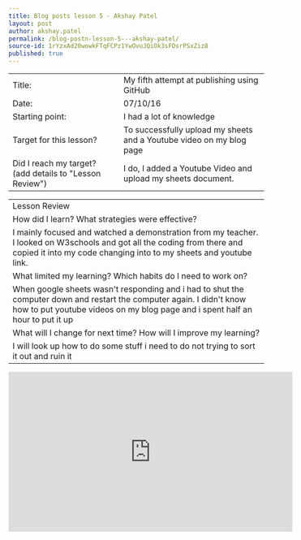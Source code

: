 ```yaml
---
title: Blog posts lesson 5 - Akshay Patel
layout: post
author: akshay.patel
permalink: /blog-postn-lesson-5---akshay-patel/
source-id: 1rYzxAd20wowkFTqFCPz1YwOvuJQiOk3sFDsrPSxZiz8
published: true
---
```

<table>
  <tr>
    <td>Title:</td>
    <td>My fifth attempt at publishing using GitHub  </td>
  </tr>
  <tr>
    <td>Date:</td>
    <td>07/10/16</td>
  </tr>
  <tr>
    <td>Starting point:</td>
    <td>I had a lot of knowledge</td>
  </tr>
  <tr>
    <td>Target for this lesson?</td>
    <td>To successfully upload my sheets and a Youtube video on my blog page</td>
  </tr>
  <tr>
    <td>Did I reach my target? 
(add details to "Lesson Review")</td>
    <td>I do, I added a Youtube Video and upload my sheets document.</td>
  </tr>
</table>


<table>
  <tr>
    <td>Lesson Review</td>
  </tr>
  <tr>
    <td>How did I learn? What strategies were effective? </td>
  </tr>
  <tr>
    <td>I mainly focused and watched a demonstration from my teacher. I looked on W3schools and got all the coding from there and copied it into my code changing into to my sheets and youtube link.</td>
  </tr>
  <tr>
    <td>What limited my learning? Which habits do I need to work on? </td>
  </tr>
  <tr>
    <td>When google sheets wasn't responding and i had to shut the computer down and restart the computer again. I didn't know how to put youtube videos on my blog page and i spent half an hour to put it up</td>
  </tr>
  <tr>
    <td>What will I change for next time? How will I improve my learning?</td>
  </tr>
  <tr>
    <td>I will look up how to do some stuff i need to do not trying to sort it out and ruin it</td>
  </tr>
</table>

<iframe width="560" height="315" src="https://www.youtube.com/embed/4A7SZpR4aMk" frameborder="0" allowfullscreen></iframe>
